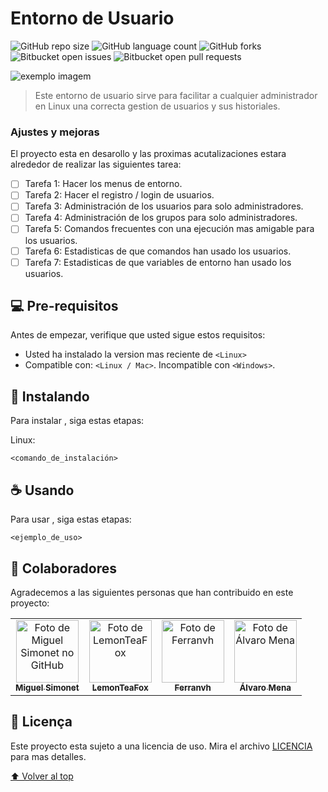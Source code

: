 # Entorno de Usuario

<!---Esses são exemplos. Veja https://shields.io para outras pessoas ou para personalizar este conjunto de escudos. Você pode querer incluir dependências, status do projeto e informações de licença aqui--->

![GitHub repo size](https://img.shields.io/github/repo-size/Miguel-Simonet/PHP_LevelUp?style=for-the-badge)
![GitHub language count](https://img.shields.io/github/languages/count/Miguel-Simonet/PHP_LevelUp?style=for-the-badge)
![GitHub forks](https://img.shields.io/github/forks/Miguel-Simonet/PHP_LevelUp?style=for-the-badge)
![Bitbucket open issues](https://img.shields.io/bitbucket/pr-raw/Miguel-Simonet/PHP_LevelUp?style=for-the-badge)
![Bitbucket open pull requests](https://img.shields.io/bitbucket/pr-raw/Miguel-Simonet/PHP_LevelUp?style=for-the-badge)

<img src="exemplo-image.png" alt="exemplo imagem">

> Este entorno de usuario sirve para facilitar a cualquier administrador en Linux una correcta gestion de usuarios y sus historiales.

### Ajustes y mejoras

El proyecto esta en desarollo y las proximas acutalizaciones estara alrededor de realizar las siguientes tarea:

- [ ] Tarefa 1: Hacer los menus de entorno.
- [ ] Tarefa 2: Hacer el registro / login de usuarios.
- [ ] Tarefa 3: Administración de los usuarios para solo administradores.
- [ ] Tarefa 4: Administración de los grupos para solo administradores.
- [ ] Tarefa 5: Comandos frecuentes con una ejecución mas amigable para los usuarios.
- [ ] Tarefa 6: Estadisticas de que comandos han usado los usuarios.
- [ ] Tarefa 7: Estadisticas de que variables de entorno han usado los usuarios.

## 💻 Pre-requisitos

Antes de empezar, verifique que usted sigue estos requisitos:
<!---Estes são apenas requisitos de exemplo. Adicionar, duplicar ou remover conforme necessário--->
* Usted ha instalado la version mas reciente de `<Linux>`
* Compatible con: `<Linux / Mac>`. Incompatible con `<Windows>`.

## 🚀 Instalando <Entorno de Usuario>

Para instalar <Entorno de Usuario>, siga estas etapas:

Linux:
```
<comando_de_instalación>
```

## ☕ Usando <Entorno de Usuario>

Para usar <Entorno de Usuario>, siga estas etapas:

```
<ejemplo_de_uso>
```
<!--
Agregue comandos de ejecución y ejemplos que crea que los usuarios encontrarán útiles. ¡Proporciona una referencia de opciones para puntos de bonificación!-->

## 🤝 Colaboradores

Agradecemos a las siguientes personas que han contribuido en este proyecto:

<table>
  <tr>
    <td align="center">
      <a href="https://github.com/Miguel-Simonet">
        <img src="https://avatars.githubusercontent.com/u/84403278?v=4" width="100px;" alt="Foto de Miguel Simonet no GitHub"/><br>
        <sub>
          <b>Miguel Simonet</b>
        </sub>
      </a>
    </td>
    <td align="center">
      <a href="https://github.com/LemonTeaFox">
        <img src="https://avatars.githubusercontent.com/u/80906229?v=4" width="100px;" alt="Foto de LemonTeaFox"/><br>
        <sub>
          <b>LemonTeaFox</b>
        </sub>
      </a>
    </td>
    <td align="center">
      <a href="https://github.com/Ferranvh">
        <img src="https://avatars.githubusercontent.com/u/77339219?v=4" width="100px;" alt="Foto de Ferranvh"/><br>
        <sub>
          <b>Ferranvh</b>
        </sub>
      </a>
    </td>
     <td align="center">
      <a href="https://github.com/alvaro-mena">
        <img src="https://avatars.githubusercontent.com/u/96493342?v=4" width="100px;" alt="Foto de Álvaro Mena"/><br>
        <sub>
          <b>Álvaro Mena</b>
        </sub>
      </a>
    </td>
  </tr>
</table>

## 📝 Licença

Este proyecto esta sujeto a una licencia de uso. Mira el archivo [LICENCIA](LICENSE.md) para mas detalles.

[⬆ Volver al top](#entorno-de-usuario)<br>
